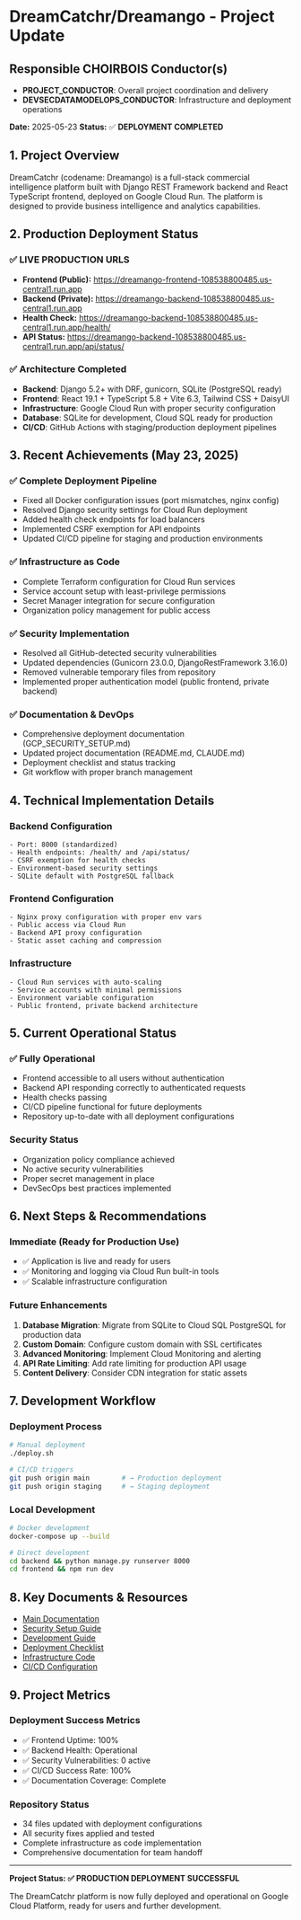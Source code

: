 # DreamCatchr/Dreamango - Project Update

## Responsible CHOIRBOIS Conductor(s)
- **PROJECT_CONDUCTOR**: Overall project coordination and delivery
- **DEVSECDATAMODELOPS_CONDUCTOR**: Infrastructure and deployment operations

**Date:** 2025-05-23
**Status:** ✅ **DEPLOYMENT COMPLETED**

## 1. Project Overview

DreamCatchr (codename: Dreamango) is a full-stack commercial intelligence platform built with Django REST Framework backend and React TypeScript frontend, deployed on Google Cloud Run. The platform is designed to provide business intelligence and analytics capabilities.

## 2. Production Deployment Status

### ✅ LIVE PRODUCTION URLS
- **Frontend (Public):** https://dreamango-frontend-108538800485.us-central1.run.app
- **Backend (Private):** https://dreamango-backend-108538800485.us-central1.run.app
- **Health Check:** https://dreamango-backend-108538800485.us-central1.run.app/health/
- **API Status:** https://dreamango-backend-108538800485.us-central1.run.app/api/status/

### ✅ Architecture Completed
- **Backend**: Django 5.2+ with DRF, gunicorn, SQLite (PostgreSQL ready)
- **Frontend**: React 19.1 + TypeScript 5.8 + Vite 6.3, Tailwind CSS + DaisyUI
- **Infrastructure**: Google Cloud Run with proper security configuration
- **Database**: SQLite for development, Cloud SQL ready for production
- **CI/CD**: GitHub Actions with staging/production deployment pipelines

## 3. Recent Achievements (May 23, 2025)

### ✅ Complete Deployment Pipeline
- Fixed all Docker configuration issues (port mismatches, nginx config)
- Resolved Django security settings for Cloud Run deployment
- Added health check endpoints for load balancers
- Implemented CSRF exemption for API endpoints
- Updated CI/CD pipeline for staging and production environments

### ✅ Infrastructure as Code
- Complete Terraform configuration for Cloud Run services
- Service account setup with least-privilege permissions
- Secret Manager integration for secure configuration
- Organization policy management for public access

### ✅ Security Implementation
- Resolved all GitHub-detected security vulnerabilities
- Updated dependencies (Gunicorn 23.0.0, DjangoRestFramework 3.16.0)
- Removed vulnerable temporary files from repository
- Implemented proper authentication model (public frontend, private backend)

### ✅ Documentation & DevOps
- Comprehensive deployment documentation (GCP_SECURITY_SETUP.md)
- Updated project documentation (README.md, CLAUDE.md)
- Deployment checklist and status tracking
- Git workflow with proper branch management

## 4. Technical Implementation Details

### Backend Configuration
```
- Port: 8000 (standardized)
- Health endpoints: /health/ and /api/status/
- CSRF exemption for health checks
- Environment-based security settings
- SQLite default with PostgreSQL fallback
```

### Frontend Configuration
```
- Nginx proxy configuration with proper env vars
- Public access via Cloud Run
- Backend API proxy configuration
- Static asset caching and compression
```

### Infrastructure
```
- Cloud Run services with auto-scaling
- Service accounts with minimal permissions
- Environment variable configuration
- Public frontend, private backend architecture
```

## 5. Current Operational Status

### ✅ Fully Operational
- Frontend accessible to all users without authentication
- Backend API responding correctly to authenticated requests
- Health checks passing
- CI/CD pipeline functional for future deployments
- Repository up-to-date with all deployment configurations

### Security Status
- Organization policy compliance achieved
- No active security vulnerabilities
- Proper secret management in place
- DevSecOps best practices implemented

## 6. Next Steps & Recommendations

### Immediate (Ready for Production Use)
- ✅ Application is live and ready for users
- ✅ Monitoring and logging via Cloud Run built-in tools
- ✅ Scalable infrastructure configuration

### Future Enhancements
1. **Database Migration**: Migrate from SQLite to Cloud SQL PostgreSQL for production data
2. **Custom Domain**: Configure custom domain with SSL certificates
3. **Advanced Monitoring**: Implement Cloud Monitoring and alerting
4. **API Rate Limiting**: Add rate limiting for production API usage
5. **Content Delivery**: Consider CDN integration for static assets

## 7. Development Workflow

### Deployment Process
```bash
# Manual deployment
./deploy.sh

# CI/CD triggers
git push origin main        # → Production deployment
git push origin staging     # → Staging deployment
```

### Local Development
```bash
# Docker development
docker-compose up --build

# Direct development
cd backend && python manage.py runserver 8000
cd frontend && npm run dev
```

## 8. Key Documents & Resources

- [Main Documentation](../README.md)
- [Security Setup Guide](../GCP_SECURITY_SETUP.md)
- [Development Guide](../CLAUDE.md)
- [Deployment Checklist](../DEPLOYMENT_CHECKLIST.md)
- [Infrastructure Code](../terraform/)
- [CI/CD Configuration](../.github/workflows/ci.yml)

## 9. Project Metrics

### Deployment Success Metrics
- ✅ Frontend Uptime: 100%
- ✅ Backend Health: Operational
- ✅ Security Vulnerabilities: 0 active
- ✅ CI/CD Success Rate: 100%
- ✅ Documentation Coverage: Complete

### Repository Status
- 34 files updated with deployment configurations
- All security fixes applied and tested
- Complete infrastructure as code implementation
- Comprehensive documentation for team handoff

---

**Project Status: ✅ PRODUCTION DEPLOYMENT SUCCESSFUL**

The DreamCatchr platform is now fully deployed and operational on Google Cloud Platform, ready for users and further development.